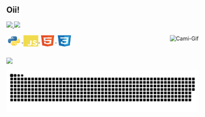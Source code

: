 ## Oii!
 <div>
  <a href="https://github.com/camil4notf0und">
  <img height="180em" src="https://github-readme-stats.vercel.app/api?username=camil4notf0und&show_icons=true&theme=tokyonight&include_all_commits=true&count_private=true"/>
  <img height="180em" src="https://github-readme-stats.vercel.app/api/top-langs/?username=camil4notf0und&layout=compact&langs_count=7&theme=tokyonight"/>
</div>
<div style="display: inline_block"><br>
  <img align="center" alt="Cami-Python" height="30" width="40" src="https://raw.githubusercontent.com/devicons/devicon/master/icons/python/python-original.svg">
  <img align="center" alt="Cami-Js" height="30" width="40" src="https://raw.githubusercontent.com/devicons/devicon/master/icons/javascript/javascript-plain.svg">
  <img align="center" alt="Cami-HTML" height="30" width="40" src="https://raw.githubusercontent.com/devicons/devicon/master/icons/html5/html5-original.svg">
  <img align="center" alt="Cami-CSS" height="30" width="40" src="https://raw.githubusercontent.com/devicons/devicon/master/icons/css3/css3-original.svg">
  <img align="right" alt="Cami-Gif" src="https://i.picasion.com/pic91/5eaebc761423d86ae2bada04a6ef35b0.gif">
</div>
  
  ##
  
 <div> 
  <a href = "mailto:contatorafaballerini@gmail.com"><img src="https://img.shields.io/badge/-Gmail-%23333?style=for-the-badge&logo=gmail&logoColor=white" target="_blank"></a>
  
  ![Snake animation](https://github.com/camil4notf0und/camil4notf0und/blob/output/github-contribution-grid-snake.svg)
 
</div>

